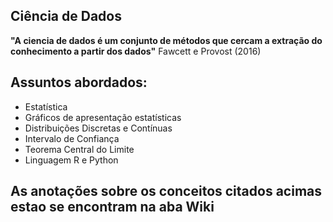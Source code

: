 ## Ciência de Dados

**"A ciencia de dados é um conjunto de métodos que cercam a extração do conhecimento a partir dos dados"** Fawcett e Provost (2016)

## Assuntos abordados:

* Estatística
* Gráficos de apresentação estatísticas
* Distribuições Discretas e Contínuas
* Intervalo de Confiança
* Teorema Central do Limite
* Linguagem R e Python

## As anotações sobre os conceitos citados acimas estao se encontram na aba Wiki
